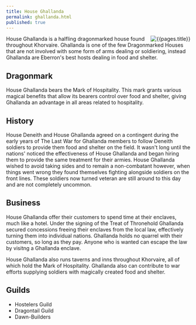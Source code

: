 ```yaml
---
title: House Ghallanda 
permalink: ghallanda.html
published: true
---
```


<img src='images/houses/{{page.title}}.jpg' alt='{{pages.title}}' style="float:right">

House Ghallanda is a halfling dragonmarked house found throughout Khorvaire. Ghallanda is one of the few Dragonmarked Houses that are not involved with some form of arms dealing or soldiering, instead Ghallanda are Eberron's best hosts dealing in food and shelter.

## Dragonmark
House Ghallanda bears the Mark of Hospitality. This mark grants various magical benefits that allow its bearers control over food and shelter, giving Ghallanda an advantage in all areas related to hospitality.

## History
House Deneith and House Ghallanda agreed on a contingent during the early years of The Last War for Ghallanda members to follow Deneith soldiers to provide them food and shelter on the field. It wasn't long until the nations' noticed the effectiveness of House Ghallanda and began hiring them to provide the same treatment for their armies. House Ghallanda wished to avoid taking sides and to remain a non-combatant however, when things went wrong they found themselves fighting alongside soldiers on the front lines. These soldiers now turned veteran are still around to this day and are not completely uncommon.

## Business
House Ghallanda offer their customers to spend time at their enclaves, much like a hotel. Under the signing of the Treat of Thronehold Ghallanda secured concessions freeing their enclaves from the local law, effectively turning them into individual nations. Ghallanda holds no quarrel with their customers, so long as they pay. Anyone who is wanted can escape the law by visitng a Ghallanda enclave. 

House Ghallanda also runs taverns and inns throughout Khorvaire, all of which hold the Mark of Hospitality. Ghallanda also can contribute to war efforts supplying soldiers with magically created food and shelter.

## Guilds
- Hostelers Guild
- Dragontail Guild
- Dawn-Builders


